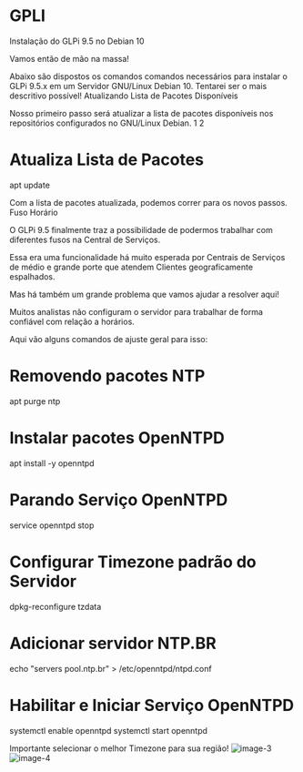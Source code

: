 # GPLI
Instalação do GLPi 9.5 no Debian 10

Vamos então de mão na massa!

Abaixo são dispostos os comandos comandos necessários para instalar o GLPi 9.5.x em um Servidor GNU/Linux Debian 10. Tentarei ser o mais descritivo possível!
Atualizando Lista de Pacotes Disponíveis

Nosso primeiro passo será atualizar a lista de pacotes disponíveis nos repositórios configurados no GNU/Linux Debian.
1
2
	
# Atualiza Lista de Pacotes
apt update

Com a lista de pacotes atualizada, podemos correr para os novos passos.
Fuso Horário

O GLPi 9.5 finalmente traz a possibilidade de podermos trabalhar com diferentes fusos na Central de Serviços.

Essa era uma funcionalidade há muito esperada por Centrais de Serviços de médio e grande porte que atendem Clientes geograficamente espalhados.

Mas há também um grande problema que vamos ajudar a resolver aqui!

Muitos analistas não configuram o servidor para trabalhar de forma confiável com relação a horários.

Aqui vão alguns comandos de ajuste geral para isso:
	
# Removendo pacotes NTP
apt purge ntp
 
# Instalar pacotes OpenNTPD
apt install -y openntpd
 
# Parando Serviço OpenNTPD
service openntpd stop
 
# Configurar Timezone padrão do Servidor
dpkg-reconfigure tzdata
 
 
# Adicionar servidor NTP.BR
echo "servers pool.ntp.br" > /etc/openntpd/ntpd.conf
 
# Habilitar e Iniciar Serviço OpenNTPD
systemctl enable openntpd
systemctl start openntpd

Importante selecionar o melhor Timezone para sua região!
![image-3](https://user-images.githubusercontent.com/33138839/129328625-030106b9-a4e1-43fd-b59b-90f797d61637.png)
![image-4](https://user-images.githubusercontent.com/33138839/129328838-28acda52-f679-4346-bd5c-6d4ccac97cc6.png)

